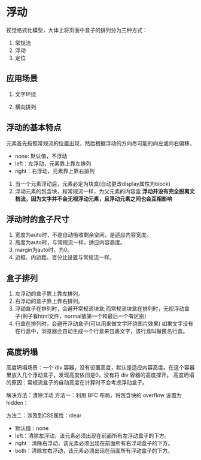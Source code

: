 # 浮动

视觉格式化模型，大体上将页面中盒子的排列分为三种方式：

1. 常规流
2. 浮动
3. 定位

## 应用场景

1. 文字环绕

2. 横向排列

## 浮动的基本特点

元素首先按照常规流的位置出现，然后根据浮动的方向尽可能的向左或向右偏移。

- none: 默认值，不浮动
- left：左浮动，元素靠上靠左排列
- right：右浮动，元素靠上靠右排列

1. 当一个元素浮动后，元素必定为块盒(自动更改display属性为block)
2. 浮动元素的包含块，和常规流一样，为父元素的内容盒
**浮动并没有完全脱离文档流，因为文字并不会无视浮动元素，且浮动元素之间也会互相影响**

## 浮动时的盒子尺寸

1. 宽度为auto时，不是自动吸收剩余空间，是适应内容宽度。
2. 高度为auto时，与常规流一样，适应内容高度。
3. margin为auto时，为0。
4. 边框、内边距、百分比设置与常规流一样。

## 盒子排列

1. 左浮动的盒子靠上靠左排列。
2. 右浮动的盒子靠上靠右排列。
3. 浮动盒子在排列时，会避开常规流块盒;而常规流块盒在排列时，无视浮动盒子(例子看html文件，normal放第一个和最后一个有区别)
4. 行盒在排列时，会避开浮动盒子(可以用来做文字环绕图片效果)
如果文字没有在行盒中，浏览器会自动生成一个行盒来包裹文字，该行盒叫做匿名行盒。

## 高度坍塌

高度坍塌场景：一个 div 容器，没有设置高度，默认是适应内容高度。在这个容器里放入几个浮动盒子，发现高度依旧是0，没有将 div 容器的高度撑开。
高度坍塌的原因：常规流盒子的自动高度在计算时不会考虑浮动盒子。

解决方法：清除浮动
方法一：利用 BFC 布局，将包含块的 overflow 设置为 hidden；

方法二：涉及到CSS属性：clear

- 默认值：none
- left：清除左浮动，该元素必须出现在前面所有左浮动盒子的下方。
- right：清除右浮动，该元素必须出现在前面所有右浮动盒子的下方。
- both：清除左右浮动，该元素必须出现在前面所有浮动盒子的下方。
